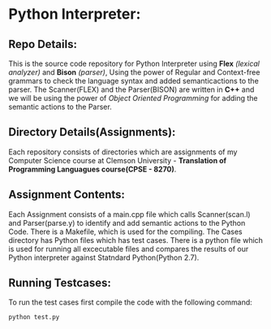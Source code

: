 # Python Interpreter:

## Repo Details:
This is the source code repository for Python Interpreter using **Flex** *(lexical analyzer)* and **Bison** *(parser)*, Using the power of Regular and Context-free grammars to check the language syntax and added semanticactions to the parser. The Scanner(FLEX) and the Parser(BISON) are written in **C++** and we will be using the power of *Object Oriented Programming* for adding the semantic actions to the Parser.

## Directory Details(Assignments):
Each repository consists of directories which are assignments of my Computer Science course at Clemson University - **Translation of Programming Languagues course(CPSE - 8270)**.

## Assignment Contents:
Each Assignment consists of a main.cpp file which calls Scanner(scan.l) and Parser(parse.y) to identify and add semantic actions to the Python Code. There is a Makefile, which is used for the compiling. The Cases directory has Python files which has test cases. There is a python file which is used for running all excecutable files and compares the results of our Python interpreter against Statndard Python(Python 2.7).

## Running Testcases:
To run the test cases first compile the code with the following command: 
```
python test.py
```
